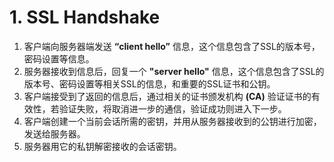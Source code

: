 # 1. SSL Handshake

1. 客户端向服务器端发送 **“client hello”** 信息，这个信息包含了SSL的版本号，密码设置等信息。
2. 服务器接收到信息后，回复一个 **"server hello"** 信息，这个信息包含了SSL的版本号、密码设置等相关SSL的信息，和重要的SSL证书和公钥。
3. 客户端接受到了返回的信息后，通过相关的证书颁发机构 **(CA)** 验证证书的有效性，若验证失败，将取消进一步的通信，验证成功则进入下一步。
4. 客户端创建一个当前会话所需的密钥，并用从服务器接收到的公钥进行加密，发送给服务器。
5. 服务器用它的私钥解密接收的会话密钥。

